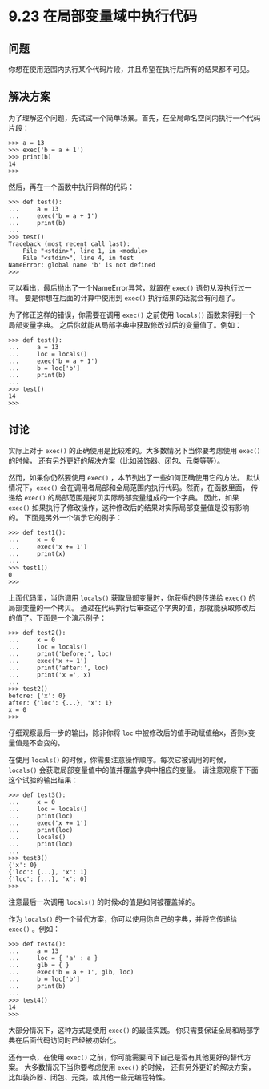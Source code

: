 

# 9.23 在局部变量域中执行代码

## 问题

你想在使用范围内执行某个代码片段，并且希望在执行后所有的结果都不可见。

## 解决方案

为了理解这个问题，先试试一个简单场景。首先，在全局命名空间内执行一个代码片段：

    
    
    >>> a = 13
    >>> exec('b = a + 1')
    >>> print(b)
    14
    >>>
    

然后，再在一个函数中执行同样的代码：

    
    
    >>> def test():
    ...     a = 13
    ...     exec('b = a + 1')
    ...     print(b)
    ...
    >>> test()
    Traceback (most recent call last):
        File "<stdin>", line 1, in <module>
        File "<stdin>", line 4, in test
    NameError: global name 'b' is not defined
    >>>
    

可以看出，最后抛出了一个NameError异常，就跟在 `exec()` 语句从没执行过一样。 要是你想在后面的计算中使用到 `exec()`
执行结果的话就会有问题了。

为了修正这样的错误，你需要在调用 `exec()` 之前使用 `locals()` 函数来得到一个局部变量字典。
之后你就能从局部字典中获取修改过后的变量值了。例如：

    
    
    >>> def test():
    ...     a = 13
    ...     loc = locals()
    ...     exec('b = a + 1')
    ...     b = loc['b']
    ...     print(b)
    ...
    >>> test()
    14
    >>>
    

## 讨论

实际上对于 `exec()` 的正确使用是比较难的。大多数情况下当你要考虑使用 `exec()` 的时候，
还有另外更好的解决方案（比如装饰器、闭包、元类等等）。

然而，如果你仍然要使用 `exec()` ，本节列出了一些如何正确使用它的方法。 默认情况下，`exec()`
会在调用者局部和全局范围内执行代码。然而，在函数里面， 传递给 `exec()` 的局部范围是拷贝实际局部变量组成的一个字典。 因此，如果 `exec()`
如果执行了修改操作，这种修改后的结果对实际局部变量值是没有影响的。 下面是另外一个演示它的例子：

    
    
    >>> def test1():
    ...     x = 0
    ...     exec('x += 1')
    ...     print(x)
    ...
    >>> test1()
    0
    >>>
    

上面代码里，当你调用 `locals()` 获取局部变量时，你获得的是传递给 `exec()` 的局部变量的一个拷贝。
通过在代码执行后审查这个字典的值，那就能获取修改后的值了。下面是一个演示例子：

    
    
    >>> def test2():
    ...     x = 0
    ...     loc = locals()
    ...     print('before:', loc)
    ...     exec('x += 1')
    ...     print('after:', loc)
    ...     print('x =', x)
    ...
    >>> test2()
    before: {'x': 0}
    after: {'loc': {...}, 'x': 1}
    x = 0
    >>>
    

仔细观察最后一步的输出，除非你将 `loc` 中被修改后的值手动赋值给x，否则x变量值是不会变的。

在使用 `locals()` 的时候，你需要注意操作顺序。每次它被调用的时候， `locals()` 会获取局部变量值中的值并覆盖字典中相应的变量。
请注意观察下下面这个试验的输出结果：

    
    
    >>> def test3():
    ...     x = 0
    ...     loc = locals()
    ...     print(loc)
    ...     exec('x += 1')
    ...     print(loc)
    ...     locals()
    ...     print(loc)
    ...
    >>> test3()
    {'x': 0}
    {'loc': {...}, 'x': 1}
    {'loc': {...}, 'x': 0}
    >>>
    

注意最后一次调用 `locals()` 的时候x的值是如何被覆盖掉的。

作为 `locals()` 的一个替代方案，你可以使用你自己的字典，并将它传递给 `exec()` 。例如：

    
    
    >>> def test4():
    ...     a = 13
    ...     loc = { 'a' : a }
    ...     glb = { }
    ...     exec('b = a + 1', glb, loc)
    ...     b = loc['b']
    ...     print(b)
    ...
    >>> test4()
    14
    >>>
    

大部分情况下，这种方式是使用 `exec()` 的最佳实践。 你只需要保证全局和局部字典在后面代码访问时已经被初始化。

还有一点，在使用 `exec()` 之前，你可能需要问下自己是否有其他更好的替代方案。 大多数情况下当你要考虑使用 `exec()` 的时候，
还有另外更好的解决方案，比如装饰器、闭包、元类，或其他一些元编程特性。

